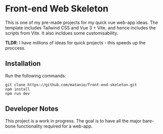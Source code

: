 # Front-end Web Skeleton

This is one of my pre-made projects for my quick vue web-app ideas. The template includes Tailwind CSS and Vue 3 + Vite, and hence includes the scripts from Vite. It also incldues some customisability. 

**TLDR**: I have millions of ideas for quick projects - this speeds up the proccess. 


## Installation
 
Run the following commands:

```
git clone https://github.com/matanio/front-end-skeleton.git
npm install
npm run dev
```

## Developer Notes
This project is a work in progress. The goal is to have all the major bare-bone functionality required for a web-app. 
